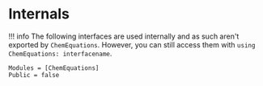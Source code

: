 # Internals

!!! info
    The following interfaces are used internally and as such aren't exported by `ChemEquations`.
    However, you can still access them with `using ChemEquations: interfacename`.

```@autodocs
Modules = [ChemEquations]
Public = false
```
